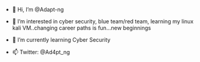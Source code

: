 - 👋 Hi, I’m @Adapt-ng
- 👀 I’m interested in cyber security, blue team/red team, learning my linux kali VM..changing career paths is fun...new beginnings
- 🌱 I’m currently learning Cyber Security

- 📫 Twitter: @Ad4pt_ng
<!---
Adapt-ng/Adapt-ng is a ✨ special ✨ repository because its `README.md` (this file) appears on your GitHub profile.
You can click the Preview link to take a look at your changes.
--->
